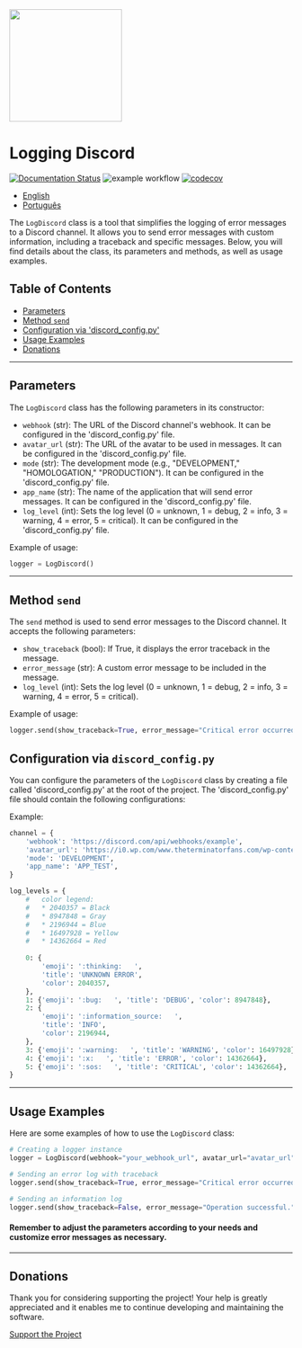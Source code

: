 <img src="https://logging-discord.readthedocs.io/en/latest/img/logo.png" width="200">

# Logging Discord
[![Documentation Status](https://readthedocs.org/projects/logging-discord/badge/?version=latest)](https://logging-discord.readthedocs.io/en/latest/?badge=latest)
![example workflow](https://github.com/brunobrown/logging-discord/actions/workflows/pipeline.yml/badge.svg)
[![codecov](https://codecov.io/gh/brunobrown/logging-discord/graph/badge.svg?token=XTB97RAJA6)](https://codecov.io/gh/brunobrown/logging-discord)

- [English](README.md)
- [Português](README-pt.md)

The `LogDiscord` class is a tool that simplifies the logging of error messages to a Discord channel. It allows you to send error messages with custom information, including a traceback and specific messages. Below, you will find details about the class, its parameters and methods, as well as usage examples.

## Table of Contents

- [Parameters](#parameters)
- [Method `send`](#method-send)
- [Configuration via 'discord_config.py'](#configuration-via-discord_configpy)
- [Usage Examples](#usage-examples)
- [Donations](#donations)

---

## Parameters

The `LogDiscord` class has the following parameters in its constructor:

- `webhook` (str): The URL of the Discord channel's webhook. It can be configured in the 'discord_config.py' file.
- `avatar_url` (str): The URL of the avatar to be used in messages. It can be configured in the 'discord_config.py' file.
- `mode` (str): The development mode (e.g., "DEVELOPMENT," "HOMOLOGATION," "PRODUCTION"). It can be configured in the 'discord_config.py' file.
- `app_name` (str): The name of the application that will send error messages. It can be configured in the 'discord_config.py' file.
- `log_level` (int): Sets the log level (0 = unknown, 1 = debug, 2 = info, 3 = warning, 4 = error, 5 = critical). It can be configured in the 'discord_config.py' file.

Example of usage:

```python
logger = LogDiscord()
```

---

## Method `send`

The `send` method is used to send error messages to the Discord channel. It accepts the following parameters:

* `show_traceback` (bool): If True, it displays the error traceback in the message.
* `error_message` (str): A custom error message to be included in the message.
* `log_level` (int): Sets the log level (0 = unknown, 1 = debug, 2 = info, 3 = warning, 4 = error, 5 = critical).

Example of usage:

```python
logger.send(show_traceback=True, error_message="Critical error occurred!", log_level=5)
```

## Configuration via `discord_config.py`

You can configure the parameters of the `LogDiscord` class by creating a file called 'discord_config.py' at the root of the project. The 'discord_config.py' file should contain the following configurations:

Example:

```python
channel = {
    'webhook': 'https://discord.com/api/webhooks/example',
    'avatar_url': 'https://i0.wp.com/www.theterminatorfans.com/wp-content/uploads/2012/09/the-terminator3.jpg?resize=900%2C450&ssl=1',
    'mode': 'DEVELOPMENT',
    'app_name': 'APP_TEST',
}

log_levels = {
    #   color legend:
    #   * 2040357 = Black
    #   * 8947848 = Gray
    #   * 2196944 = Blue
    #   * 16497928 = Yellow
    #   * 14362664 = Red
    
    0: {
        'emoji': ':thinking:   ',
        'title': 'UNKNOWN ERROR',
        'color': 2040357,
    },
    1: {'emoji': ':bug:   ', 'title': 'DEBUG', 'color': 8947848},
    2: {
        'emoji': ':information_source:   ',
        'title': 'INFO',
        'color': 2196944,
    },
    3: {'emoji': ':warning:   ', 'title': 'WARNING', 'color': 16497928},
    4: {'emoji': ':x:   ', 'title': 'ERROR', 'color': 14362664},
    5: {'emoji': ':sos:   ', 'title': 'CRITICAL', 'color': 14362664},
}
```

---

## Usage Examples

Here are some examples of how to use the `LogDiscord` class:

```python
# Creating a logger instance
logger = LogDiscord(webhook="your_webhook_url", avatar_url="avatar_url", mode="DEVELOPMENT", app_name="MyApp")

# Sending an error log with traceback
logger.send(show_traceback=True, error_message="Critical error occurred!", log_level=5)

# Sending an information log
logger.send(show_traceback=False, error_message="Operation successful.", log_level=2)
```

#### Remember to adjust the parameters according to your needs and customize error messages as necessary.

---

## Donations

Thank you for considering supporting the project! Your help is greatly appreciated and it enables me to continue developing and maintaining the software.

[Support the Project](https://logging-discord.readthedocs.io/en/latest/#support-the-project)